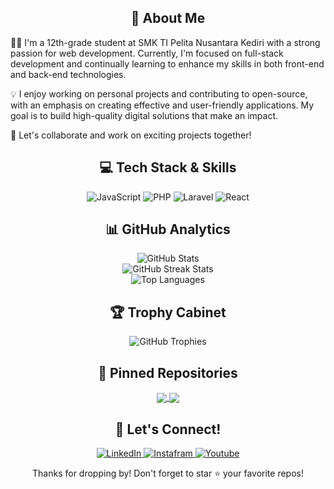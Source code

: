 
<h2 align="center">🚀 About Me</h2>

<p>
  👨‍💻 I'm a 12th-grade student at SMK TI Pelita Nusantara Kediri with a strong passion for web development. Currently, I'm focused on full-stack development and continually learning to enhance my skills in both front-end and back-end technologies.
</p>

<p>
💡 I enjoy working on personal projects and contributing to open-source, with an emphasis on creating effective and user-friendly applications. My goal is to build high-quality digital solutions that make an impact.
</p>

<p>
🤝 Let's collaborate and work on exciting projects together!
</p>

<h2 align="center">💻 Tech Stack & Skills</h2>

<p align="center">
  <img src="https://img.shields.io/badge/JavaScript-F7DF1E?style=for-the-badge&logo=javascript&logoColor=black" alt="JavaScript" />
  <img src="https://img.shields.io/badge/PHP-777BB4?style=for-the-badge&logo=php&logoColor=white" alt="PHP" />
  <img src="https://img.shields.io/badge/Laravel-FF2D20?style=for-the-badge&logo=laravel&logoColor=white" alt="Laravel" />
  <img src="https://img.shields.io/badge/React-20232A?style=for-the-badge&logo=react&logoColor=61DAFB" alt="React" />
</p>


<h2 align="center">📊 GitHub Analytics</h2>

<div align="center">
  <img src="https://github-readme-stats.vercel.app/api?username=henryjonathnn&show_icons=true&theme=radical" alt="GitHub Stats" />
</div>

<div align="center">
  <img src="https://github-readme-streak-stats.herokuapp.com/?user=henryjonathnn&theme=radical" alt="GitHub Streak Stats" />
</div>

<div align="center">
  <img src="https://github-readme-stats.vercel.app/api/top-langs/?username=henryjonathnn&layout=compact&theme=radical" alt="Top Languages" />
</div>

<h2 align="center">🏆 Trophy Cabinet</h2>

<div align="center">
  <img src="https://github-profile-trophy.vercel.app/?username=henryjonathnn&theme=radical&column=4&margin-w=15&margin-h=15" alt="GitHub Trophies" />
</div>

<h2 align="center">📌 Pinned Repositories</h2>

<div align="center">
  <a href="https://github.com/henryjonathnn/dashboard-rs-daha-husada">
    <img align="center" src="https://github-readme-stats.vercel.app/api/pin/?username=henryjonathnn&repo=dashboard-rs-daha-husada&theme=radical" />
  </a>
  <a href="https://github.com/henryjonathnn/oss-smk-bhakta">
    <img align="center" src="https://github-readme-stats.vercel.app/api/pin/?username=henryjonathnn&repo=oss-smk-bhakta&theme=radical" />
  </a>
</div>

<h2 align="center">🌟 Let's Connect!</h2>

<p align="center">
  <a href="https://www.linkedin.com/in/henry-jonathan-chandra-b531402a8/">
    <img src="https://img.shields.io/badge/LinkedIn-0077B5?style=for-the-badge&logo=linkedin&logoColor=white" alt="LinkedIn" />
  </a>
  <a href="https://www.instagram.com/henryjonathnn/">
    <img src="https://img.shields.io/badge/Instagram-E4405F?style=for-the-badge&logo=instagram&logoColor=white" alt="Instafram" />
  </a>
  <a href="https://www.youtube.com/@henryjonathnn">
    <img src="https://img.shields.io/badge/youtube-D14836?style=for-the-badge&logo=youtube&logoColor=white" alt="Youtube" />
  </a>
</p>

<p align="center">
  Thanks for dropping by! Don't forget to star ⭐ your favorite repos!
</p>
